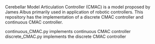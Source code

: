 Cerebellar Model Articulation Controller (CMAC) is a model proposed by James Albus primarily used in application of robotic controllers.
This repository has the implementation of a discrete CMAC controller and continuous CMAC controller.

continuous_CMAC.py implements continuous CMAC controller 
discrete_CMAC.py implements the discrete CMAC controller
